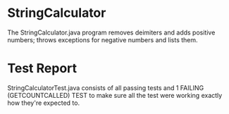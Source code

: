 # StringCalculator
The StringCalculator.java program removes deimiters and adds positive numbers; throws exceptions for negative numbers and lists them.

# Test Report
StringCalculatorTest.java consists of all passing tests and 1 FAILING (GETCOUNTCALLED) TEST to make sure all the test were working exactly how they're expected to.

